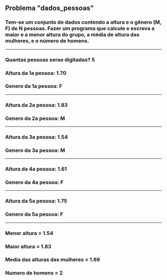 ## Problema "dados_pessoas"  

### Tem-se um conjunto de dados contendo a altura e o gênero (M, F) de N pessoas. Fazer um programa que calcule e escreva a maior e a menor altura do grupo, a média de altura das mulheres, e o número de homens.
-------
### Quantas pessoas serao digitadas? __5__ 
### Altura da 1a pessoa: __1.70__ 
### Genero da 1a pessoa: __F__ 
---- 
### Altura da 2a pessoa: __1.83__   
### Genero da 2a pessoa: __M__ 
-----
### Altura da 3a pessoa: __1.54__   
### Genero da 3a pessoa: __M__ 
-----
### Altura da 4a pessoa: __1.61__   
### Genero da 4a pessoa: __F__ 
-----
### Altura da 5a pessoa: __1.75__   
### Genero da 5a pessoa: __F__ 
-------
### Menor altura = __1.54__ 
### Maior altura = __1.83__ 
### Media das alturas das mulheres = __1.69__ 
### Numero de homens = __2__